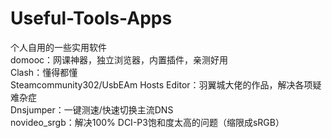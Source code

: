 # Useful-Tools-Apps
个人自用的一些实用软件  
domooc：网课神器，独立浏览器，内置插件，亲测好用  
Clash：懂得都懂  
Steamcommunity302/UsbEAm Hosts Editor：羽翼城大佬的作品，解决各项疑难杂症  
Dnsjumper：一键测速/快速切换主流DNS  
novideo_srgb：解决100% DCI-P3饱和度太高的问题（缩限成sRGB）  
